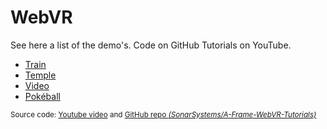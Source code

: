 # WebVR

See here a list of the demo's. Code on GitHub Tutorials on YouTube.

- [Train][2]
- [Temple][3]
- [Video][4]
- [Pokéball][5]

<sup>Source code: [Youtube video][6] and [GitHub repo _(SonarSystems/A-Frame-WebVR-Tutorials)_][7]<sup>

[1]: https://www.poppr.be
[2]: https://heinpauwelyn.github.io/WebVR/train.html
[3]: https://heinpauwelyn.github.io/WebVR/temple.html
[4]: https://heinpauwelyn.github.io/WebVR/video.html
[5]: https://heinpauwelyn.github.io/WebVR/pokeball.html
[6]: https://www.youtube.com/watch?v=dv6_C4UqTfs
[7]: https://github.com/SonarSystems/A-Frame-WebVR-Tutorials
